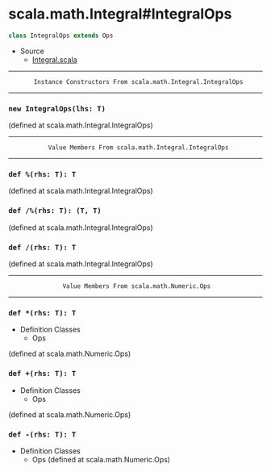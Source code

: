 
#                       scala.math.Integral#IntegralOps                       #

```scala
class IntegralOps extends Ops
```

* Source
  * [Integral.scala](https://github.com/scala/scala/tree/6d09a1ba5f/src/library/scala/math/Integral.scala#L1)


--------------------------------------------------------------------------------
           Instance Constructors From scala.math.Integral.IntegralOps
--------------------------------------------------------------------------------


### `new IntegralOps(lhs: T)`                                                ###

(defined at scala.math.Integral.IntegralOps)


--------------------------------------------------------------------------------
               Value Members From scala.math.Integral.IntegralOps
--------------------------------------------------------------------------------


### `def %(rhs: T): T`                                                       ###

(defined at scala.math.Integral.IntegralOps)


### `def /%(rhs: T): (T, T)`                                                 ###

(defined at scala.math.Integral.IntegralOps)


### `def /(rhs: T): T`                                                       ###

(defined at scala.math.Integral.IntegralOps)


--------------------------------------------------------------------------------
                   Value Members From scala.math.Numeric.Ops
--------------------------------------------------------------------------------


### `def *(rhs: T): T`                                                       ###

* Definition Classes
  * Ops

(defined at scala.math.Numeric.Ops)


### `def +(rhs: T): T`                                                       ###

* Definition Classes
  * Ops

(defined at scala.math.Numeric.Ops)


### `def -(rhs: T): T`                                                       ###

* Definition Classes
  * Ops
(defined at scala.math.Numeric.Ops)
